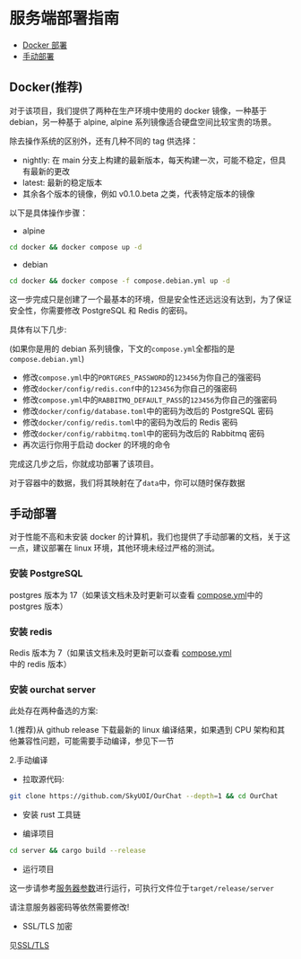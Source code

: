 # 服务端部署指南

- [Docker 部署](#docker推荐)
- [手动部署](#手动部署)

## Docker(推荐)

对于该项目，我们提供了两种在生产环境中使用的 docker 镜像，一种基于 debian，另一种基于 alpine, alpine 系列镜像适合硬盘空间比较宝贵的场景。

除去操作系统的区别外，还有几种不同的 tag 供选择：

- nightly: 在 main 分支上构建的最新版本，每天构建一次，可能不稳定，但具有最新的更改
- latest: 最新的稳定版本
- 其余各个版本的镜像，例如 v0.1.0.beta 之类，代表特定版本的镜像

以下是具体操作步骤：

- alpine

```bash
cd docker && docker compose up -d
```

- debian

```bash
cd docker && docker compose -f compose.debian.yml up -d
```

这一步完成只是创建了一个最基本的环境，但是安全性还远远没有达到，为了保证安全性，你需要修改 PostgreSQL 和 Redis 的密码。

具体有以下几步:

(如果你是用的 debian 系列镜像，下文的`compose.yml`全都指的是`compose.debian.yml`)

- 修改`compose.yml`中的`PORTGRES_PASSWORD`的`123456`为你自己的强密码
- 修改`docker/config/redis.conf`中的`123456`为你自己的强密码
- 修改`compose.yml`中的`RABBITMQ_DEFAULT_PASS`的`123456`为你自己的强密码
- 修改`docker/config/database.toml`中的密码为改后的 PostgreSQL 密码
- 修改`docker/config/redis.toml`中的密码为改后的 Redis 密码
- 修改`docker/config/rabbitmq.toml`中的密码为改后的 Rabbitmq 密码
- 再次运行你用于启动 docker 的环境的命令

完成这几步之后，你就成功部署了该项目。

对于容器中的数据，我们将其映射在了`data`中，你可以随时保存数据

## 手动部署

对于性能不高和未安装 docker 的计算机，我们也提供了手动部署的文档，关于这一点，建议部署在 linux 环境，其他环境未经过严格的测试。

### 安装 PostgreSQL

postgres 版本为 17（如果该文档未及时更新可以查看 [compose.yml](https://github.com/SkyUOI/OurChat/blob/main/docker/compose.yml)中的 postgres 版本）

### 安装 redis

Redis 版本为 7（如果该文档未及时更新可以查看 [compose.yml](https://github.com/SkyUOI/OurChat/blob/main/docker/compose.yml)中的 redis 版本）

### 安装 ourchat server

此处存在两种备选的方案:

1.(推荐)从 github release 下载最新的 linux 编译结果，如果遇到 CPU 架构和其他兼容性问题，可能需要手动编译，参见下一节

2.手动编译

- 拉取源代码:

```sh
git clone https://github.com/SkyUOI/OurChat --depth=1 && cd OurChat
```

- 安装 rust 工具链

- 编译项目

```sh
cd server && cargo build --release
```

- 运行项目

这一步请参考[服务器参数](../run/server_argv.md)进行运行，可执行文件位于`target/release/server`

请注意服务器密码等依然需要修改!

- SSL/TLS 加密

见[SSL/TLS](../deploy/ssl-tls.md)
